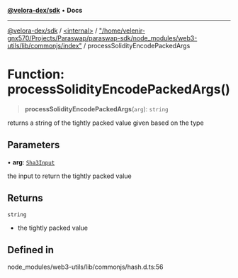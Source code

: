 [**@velora-dex/sdk**](../../../../README.md) • **Docs**

***

[@velora-dex/sdk](../../../../globals.md) / [\<internal\>](../../../README.md) / ["/home/velenir-gnx570/Projects/Paraswap/paraswap-sdk/node\_modules/web3-utils/lib/commonjs/index"](../README.md) / processSolidityEncodePackedArgs

# Function: processSolidityEncodePackedArgs()

> **processSolidityEncodePackedArgs**(`arg`): `string`

returns a string of the tightly packed value given based on the type

## Parameters

• **arg**: [`Sha3Input`](../../../type-aliases/Sha3Input.md)

the input to return the tightly packed value

## Returns

`string`

- the tightly packed value

## Defined in

node\_modules/web3-utils/lib/commonjs/hash.d.ts:56
